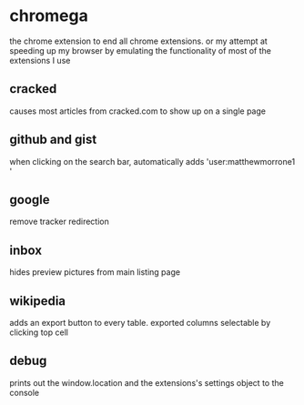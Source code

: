 # chromega
the chrome extension to end all chrome extensions. or my attempt at speeding up my browser by emulating the functionality of most of the extensions I use

## cracked
causes most articles from cracked.com to show up on a single page

## github and gist
when clicking on the search bar, automatically adds 'user:matthewmorrone1 '

## google
remove tracker redirection

## inbox
hides preview pictures from main listing page

## wikipedia
adds an export button to every table. exported columns selectable by clicking top cell

## debug
prints out the window.location and the extensions's settings object to the console

